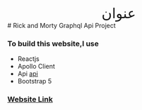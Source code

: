 <div align="center" style='text-align:center;font-family:bismillah;font-size:2rem' dir="rtl">عنوان</div>
# Rick and Morty Graphql Api Project

### To build this website,I use 
- Reactjs
- Apollo Client
- Api [api](https://rickandmortyapi.com/graphql)
- Bootstrap 5

### [Website Link](https://tender-jones-d10323.netlify.app/)